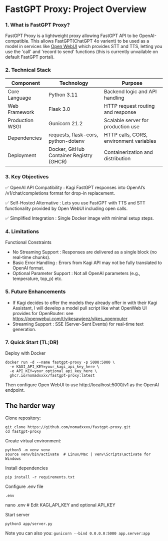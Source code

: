 # FastGPT Proxy: Project Overview
### 1. What is FastGPT Proxy?
FastGPT Proxy is a lightweight proxy allowing FastGPT API to be OpenAI-compatible. This allows FastGPT(ChatGPT 4o varient) to be used as a model in services like [Open WebUI](https://github.com/open-webui/open-webui) which provides STT and TTS, letting you use the 'call' and 'record to send' functions (this is currently unvailable on default FastGPT portal).
### 2. Technical Stack  
| Component          | Technology                              | Purpose                                  |
|--------------------|-----------------------------------------|------------------------------------------|
| Core Language      | Python 3.11                             | Backend logic and API handling           |
| Web Framework      | Flask 3.0                               | HTTP request routing and response        |
| Production WSGI    | Gunicorn 21.2                           | Scalable server for production use       |
| Dependencies       | requests, flask-cors, python-dotenv     | HTTP calls, CORS, environment variables  |
| Deployment         | Docker, GitHub Container Registry (GHCR)| Containerization and distribution        |

### 3. Key Objectives  

✅ OpenAI API Compatibility : Kagi FastGPT responses into OpenAI’s /v1/chat/completions format for drop-in replacement.

✅ Self-Hosted Alternative : Lets you use FastGPT with TTS and STT functionality provided by Open WebUI including open calls.

✅ Simplified Integration : Single Docker image with minimal setup steps.

### 4. Limitations  
Functional Constraints  
- No Streaming Support : Responses are delivered as a single block (no real-time chunks).  
- Basic Error Handling : Errors from Kagi API may not be fully translated to OpenAI format.   
- Optional Parameter Support : Not all OpenAI parameters (e.g., temperature, top_p) etc.
     
### 5. Future Enhancements  
- If Kagi decides to offer the models they already offer in with their Kagi Assistant, I will develop a model pull script like what OpenWeb UI provides for OpenRouter: see https://openwebui.com/t/yikesawjeez/yikes_openrouter
- Streaming Support : SSE (Server-Sent Events) for real-time text generation.  

     
### 7. Quick Start (TL;DR)  
Deploy with Docker  
```shell
docker run -d --name fastgpt-proxy -p 5000:5000 \
  -e KAGI_API_KEY=your_kagi_api_key_here \
  -e API_KEY=your_optional_api_key_here \
  ghcr.io/nomadxxxx/fastgpt-proxy:latest
```
Then configure Open WebUI to use http://localhost:5000/v1 as the OpenAI endpoint.   

## The harder way
Clone repository:
```shell
git clone https://github.com/nomadxxxx/fastgpt-proxy.git
cd fastgpt-proxy
```
Create virtual environment:
```shell
python3 -m venv venv
source venv/bin/activate  # Linux/Mac | venv\Scripts\activate for Windows
```
Install dependencies
```shell
pip install -r requirements.txt
```
Configure .env file
```shell
.env
```
nano .env  # Edit KAGI_API_KEY and optional API_KEY

Start server
```shell
python3 app/server.py
```
Note you can also you:
```gunicorn --bind 0.0.0.0:5000 app.server:app```

